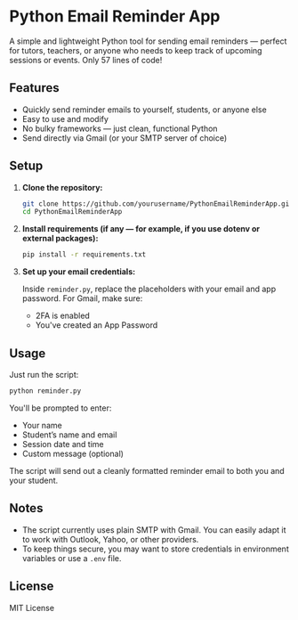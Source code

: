 # Python Email Reminder App

A simple and lightweight Python tool for sending email reminders — perfect for tutors, teachers, or anyone who needs to keep track of upcoming sessions or events. Only 57 lines of code!

## Features

- Quickly send reminder emails to yourself, students, or anyone else
- Easy to use and modify
- No bulky frameworks — just clean, functional Python
- Send directly via Gmail (or your SMTP server of choice)

## Setup

1. **Clone the repository:**

   ```bash
   git clone https://github.com/yourusername/PythonEmailReminderApp.git
   cd PythonEmailReminderApp
   ```

2. **Install requirements (if any — for example, if you use dotenv or external packages):**

   ```bash
   pip install -r requirements.txt
   ```

3. **Set up your email credentials:**

   Inside `reminder.py`, replace the placeholders with your email and app password. For Gmail, make sure:
   - 2FA is enabled
   - You've created an App Password

## Usage

Just run the script:

```bash
python reminder.py
```

You'll be prompted to enter:

- Your name
- Student’s name and email
- Session date and time
- Custom message (optional)

The script will send out a cleanly formatted reminder email to both you and your student.

## Notes

- The script currently uses plain SMTP with Gmail. You can easily adapt it to work with Outlook, Yahoo, or other providers.
- To keep things secure, you may want to store credentials in environment variables or use a `.env` file.

## License

MIT License
